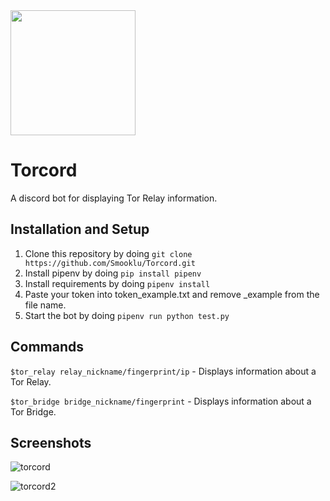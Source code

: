 <img src="https://user-images.githubusercontent.com/37220586/148496621-3658d12a-db4f-466d-9d11-cc12851aebf0.png" width=200 height=200>

# Torcord

A discord bot for displaying Tor Relay information.

## Installation and Setup
1. Clone this repository by doing `git clone https://github.com/Smooklu/Torcord.git`
2. Install pipenv by doing `pip install pipenv`
3. Install requirements by doing `pipenv install`
4. Paste your token into token_example.txt and remove _example from the file name.
5. Start the bot by doing `pipenv run python test.py`

## Commands
`$tor_relay relay_nickname/fingerprint/ip` - Displays information about a Tor Relay.

`$tor_bridge bridge_nickname/fingerprint` - Displays information about a Tor Bridge.

## Screenshots

![torcord](https://user-images.githubusercontent.com/37220586/149017873-564c9cee-51fd-4cca-bfd0-ac57f461b7ca.png)

![torcord2](https://user-images.githubusercontent.com/37220586/149019436-a5d2e637-aef8-43dc-bf67-f9d8fa26d804.png)
